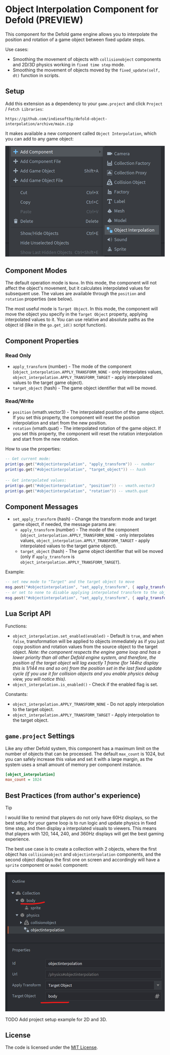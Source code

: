 # Object Interpolation Component for Defold (PREVIEW)

This component for the Defold game engine allows you to interpolate the position and rotation of a game object between fixed update steps. 

Use cases:
- Smoothing the movement of objects with `collisionobject` components and 2D/3D physics working in `fixed time step` mode.
- Smoothing the movement of objects moved by the `fixed_update(self, dt)` function in scripts.

## Setup

Add this extension as a dependency to your `game.project` and click `Project` / `Fetch Libraries`:

    https://github.com/indiesoftby/defold-object-interpolation/archive/main.zip

It makes available a new component called `Object Interpolation`, which you can add to any game object:

![Add Component Example](example_add_component.png)

## Component Modes

The default operation mode is `None`. In this mode, the component will not affect the object's movement, but it calculates interpolated values for subsequent use. The values are available through the `position` and `rotation` properties (see below).

The most useful mode is `Target Object`. In this mode, the component will move the object you specify in the `Target Object` property, applying interpolated values to it. You can use relative and absolute paths as the object id (like in the `go.get_id()` script function).

## Component Properties

### Read Only

- `apply_transform` (number) - The mode of the component (`object_interpolation.APPLY_TRANSFORM_NONE` - only interpolates values, `object_interpolation.APPLY_TRANSFORM_TARGET` - apply interpolated values to the target game object).
- `target_object` (hash) - The game object identifier that will be moved.

### Read/Write

- `position` (vmath.vector3) - The interpolated position of the game object. If you set this property, the component will reset the position interpolation and start from the new position.
- `rotation` (vmath.quat) - The interpolated rotation of the game object. If you set this property, the component will reset the rotation interpolation and start from the new rotation.

How to use the properties:

```lua
-- Get current mode:
print(go.get("#objectinterpolation", "apply_transform")) -- number
print(go.get("#objectinterpolation", "target_object")) -- hash

-- Get interpolated values:
print(go.get("#objectinterpolation", "position")) -- vmath.vector3
print(go.get("#objectinterpolation", "rotation")) -- vmath.quat
```

## Component Messages

- `set_apply_transform` (hash) - Change the transform mode and target game object, if needed, the message params are:
    - `apply_transform` (number) - The mode of the component (`object_interpolation.APPLY_TRANSFORM_NONE` - only interpolates values, `object_interpolation.APPLY_TRANSFORM_TARGET` - apply interpolated values to the target game object).
    - `target_object` (hash) - The game object identifier that will be moved (only if `apply_transform` is `object_interpolation.APPLY_TRANSFORM_TARGET`).

Example:

```lua
-- set new mode to "Target" and the target object to move
msg.post("#objectinterpolation", "set_apply_transform", { apply_transform = object_interpolation.APPLY_TRANSFORM_TARGET, target_object = hash("/object_to_move") })
-- or set to none to disable applying interpolated transform to the object
msg.post("#objectinterpolation", "set_apply_transform", { apply_transform = object_interpolation.APPLY_TRANSFORM_NONE })
```

## Lua Script API

Functions:

- `object_interpolation.set_enabled(enabled)` - Default is `true`, and when `false`, transformation will be applied to objects immediately as if you just copy position and rotation values from the source object to the target object. *Note: the component respects the engine game loop and has a lower priority than all other Defold engine system, and therefore, the position of the target object will lag exactly 1 frame (for 144hz display this is 1/144 ms and so on) from the position set in the last fixed update cycle (if you use it for collision objects and you enable physics debug view, you will notice this).*
- `object_interpolation.is_enabled()` - Check if the enabled flag is set.

Constants:

- `object_interpolation.APPLY_TRANSFORM_NONE` - Do not apply interpolation to the target object.
- `object_interpolation.APPLY_TRANSFORM_TARGET` - Apply interpolation to the target object.

## `game.project` Settings

Like any other Defold system, this component has a maximum limit on the number of objects that can be processed. The default `max_count` is 1024, but you can safely increase this value and set it with a large margin, as the system uses a small amount of memory per component instance.

```ini
[object_interpolation]
max_count = 1024
```

## Best Practices (from author's experience)

> [!TIP]
> I would like to remind that players do not only have 60Hz displays, so the best setup for your game loop is to run logic and update physics in fixed time step, and then display a interpolated visuals to viewers. This means that players with 120, 144, 240, and 360Hz displays will get the best gaming experience.

The best use case is to create a collection with 2 objects, where the first object has `collisionobject` and `objectinterpolation` components, and the second object displays the first one on screen and accordingly will have a `sprite` component or `model` component:

![Collection Example](example_collection.png)

TODO Add project setup example for 2D and 3D.

## License

The code is licensed under the [MIT License](LICENSE).
